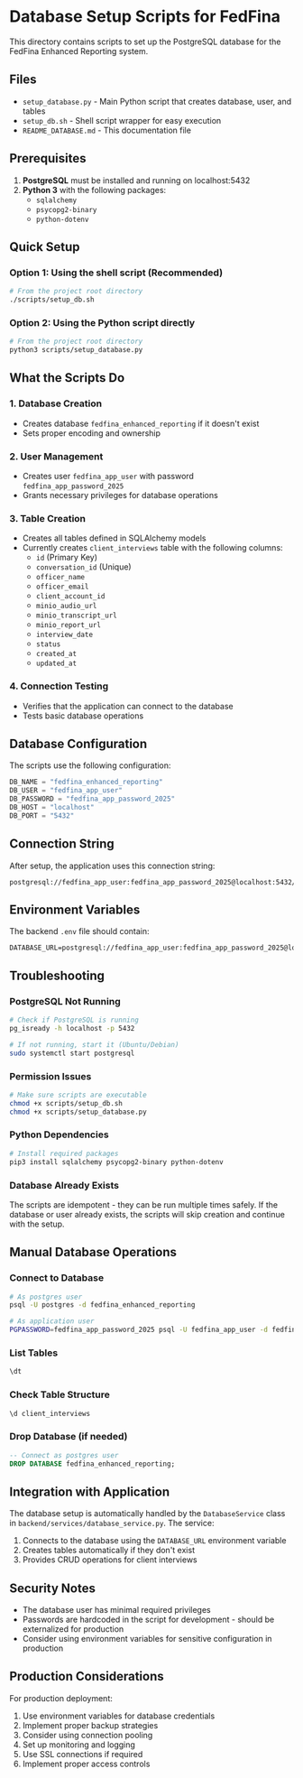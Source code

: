 # Database Setup Scripts for FedFina

This directory contains scripts to set up the PostgreSQL database for the FedFina Enhanced Reporting system.

## Files

- `setup_database.py` - Main Python script that creates database, user, and tables
- `setup_db.sh` - Shell script wrapper for easy execution
- `README_DATABASE.md` - This documentation file

## Prerequisites

1. **PostgreSQL** must be installed and running on localhost:5432
2. **Python 3** with the following packages:
   - `sqlalchemy`
   - `psycopg2-binary`
   - `python-dotenv`

## Quick Setup

### Option 1: Using the shell script (Recommended)

```bash
# From the project root directory
./scripts/setup_db.sh
```

### Option 2: Using the Python script directly

```bash
# From the project root directory
python3 scripts/setup_database.py
```

## What the Scripts Do

### 1. Database Creation
- Creates database `fedfina_enhanced_reporting` if it doesn't exist
- Sets proper encoding and ownership

### 2. User Management
- Creates user `fedfina_app_user` with password `fedfina_app_password_2025`
- Grants necessary privileges for database operations

### 3. Table Creation
- Creates all tables defined in SQLAlchemy models
- Currently creates `client_interviews` table with the following columns:
  - `id` (Primary Key)
  - `conversation_id` (Unique)
  - `officer_name`
  - `officer_email`
  - `client_account_id`
  - `minio_audio_url`
  - `minio_transcript_url`
  - `minio_report_url`
  - `interview_date`
  - `status`
  - `created_at`
  - `updated_at`

### 4. Connection Testing
- Verifies that the application can connect to the database
- Tests basic database operations

## Database Configuration

The scripts use the following configuration:

```python
DB_NAME = "fedfina_enhanced_reporting"
DB_USER = "fedfina_app_user"
DB_PASSWORD = "fedfina_app_password_2025"
DB_HOST = "localhost"
DB_PORT = "5432"
```

## Connection String

After setup, the application uses this connection string:
```
postgresql://fedfina_app_user:fedfina_app_password_2025@localhost:5432/fedfina_enhanced_reporting
```

## Environment Variables

The backend `.env` file should contain:
```env
DATABASE_URL=postgresql://fedfina_app_user:fedfina_app_password_2025@localhost:5432/fedfina_enhanced_reporting
```

## Troubleshooting

### PostgreSQL Not Running
```bash
# Check if PostgreSQL is running
pg_isready -h localhost -p 5432

# If not running, start it (Ubuntu/Debian)
sudo systemctl start postgresql
```

### Permission Issues
```bash
# Make sure scripts are executable
chmod +x scripts/setup_db.sh
chmod +x scripts/setup_database.py
```

### Python Dependencies
```bash
# Install required packages
pip3 install sqlalchemy psycopg2-binary python-dotenv
```

### Database Already Exists
The scripts are idempotent - they can be run multiple times safely. If the database or user already exists, the scripts will skip creation and continue with the setup.

## Manual Database Operations

### Connect to Database
```bash
# As postgres user
psql -U postgres -d fedfina_enhanced_reporting

# As application user
PGPASSWORD=fedfina_app_password_2025 psql -U fedfina_app_user -d fedfina_enhanced_reporting
```

### List Tables
```sql
\dt
```

### Check Table Structure
```sql
\d client_interviews
```

### Drop Database (if needed)
```sql
-- Connect as postgres user
DROP DATABASE fedfina_enhanced_reporting;
```

## Integration with Application

The database setup is automatically handled by the `DatabaseService` class in `backend/services/database_service.py`. The service:

1. Connects to the database using the `DATABASE_URL` environment variable
2. Creates tables automatically if they don't exist
3. Provides CRUD operations for client interviews

## Security Notes

- The database user has minimal required privileges
- Passwords are hardcoded in the script for development - should be externalized for production
- Consider using environment variables for sensitive configuration in production

## Production Considerations

For production deployment:

1. Use environment variables for database credentials
2. Implement proper backup strategies
3. Consider using connection pooling
4. Set up monitoring and logging
5. Use SSL connections if required
6. Implement proper access controls 